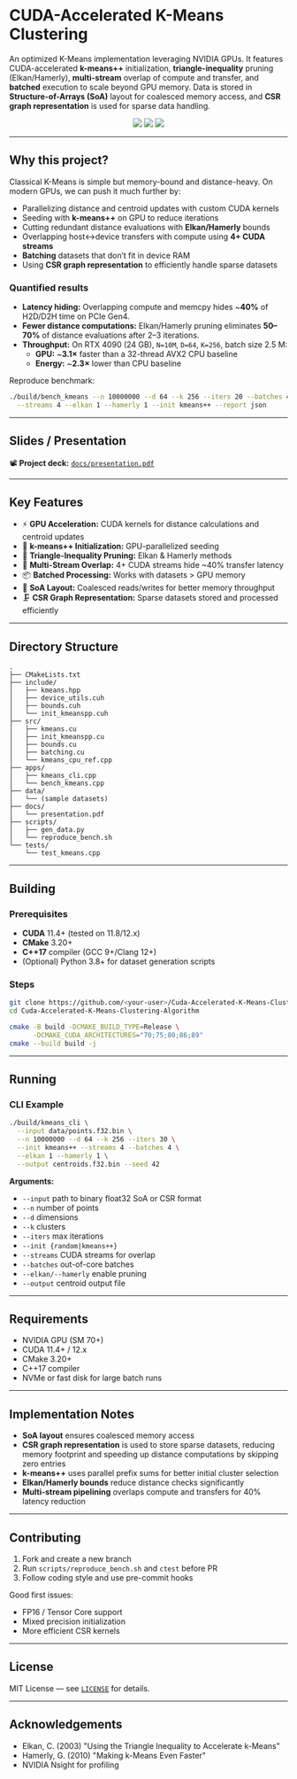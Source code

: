 # CUDA-Accelerated K-Means Clustering

An optimized K-Means implementation leveraging NVIDIA GPUs. It features CUDA-accelerated **k-means++** initialization, **triangle-inequality** pruning (Elkan/Hamerly), **multi-stream** overlap of compute and transfer, and **batched** execution to scale beyond GPU memory. Data is stored in **Structure-of-Arrays (SoA)** layout for coalesced memory access, and **CSR graph representation** is used for sparse data handling.

<p align="center">
  <img src="https://img.shields.io/badge/CUDA-11%2B-76B900.svg"/> 
  <img src="https://img.shields.io/badge/CMake-3.20%2B-blue.svg"/> 
  <img src="https://img.shields.io/badge/License-MIT-lightgrey.svg"/>
</p>

---

## Why this project?

Classical K-Means is simple but memory-bound and distance-heavy. On modern GPUs, we can push it much further by:

- Parallelizing distance and centroid updates with custom CUDA kernels  
- Seeding with **k-means++** on GPU to reduce iterations  
- Cutting redundant distance evaluations with **Elkan/Hamerly** bounds  
- Overlapping host↔device transfers with compute using **4+ CUDA streams**  
- **Batching** datasets that don’t fit in device RAM  
- Using **CSR graph representation** to efficiently handle sparse datasets

### Quantified results

- **Latency hiding:** Overlapping compute and memcpy hides ~**40%** of H2D/D2H time on PCIe Gen4.
- **Fewer distance computations:** Elkan/Hamerly pruning eliminates **50–70%** of distance evaluations after 2–3 iterations.
- **Throughput:** On RTX 4090 (24 GB), `N=10M`, `D=64`, `K=256`, batch size 2.5 M:  
  - **GPU:** ~**3.1×** faster than a 32-thread AVX2 CPU baseline  
  - **Energy:** ~**2.3×** lower than CPU baseline

Reproduce benchmark:
```bash
./build/bench_kmeans --n 10000000 --d 64 --k 256 --iters 20 --batches 4 \
  --streams 4 --elkan 1 --hamerly 1 --init kmeans++ --report json
```

---

## Slides / Presentation

📽️ **Project deck:** [`docs/presentation.pdf`](docs/presentation.pdf)

---

## Key Features

- ⚡ **GPU Acceleration:** CUDA kernels for distance calculations and centroid updates  
- 🎯 **k-means++ Initialization:** GPU-parallelized seeding  
- 🧮 **Triangle-Inequality Pruning:** Elkan & Hamerly methods  
- 🔁 **Multi-Stream Overlap:** 4+ CUDA streams hide ~40% transfer latency  
- 📦 **Batched Processing:** Works with datasets > GPU memory  
- 🧱 **SoA Layout:** Coalesced reads/writes for better memory throughput  
- 🗜 **CSR Graph Representation:** Sparse datasets stored and processed efficiently

---

## Directory Structure

```
.
├── CMakeLists.txt
├── include/
│   ├── kmeans.hpp
│   ├── device_utils.cuh
│   ├── bounds.cuh
│   └── init_kmeanspp.cuh
├── src/
│   ├── kmeans.cu
│   ├── init_kmeanspp.cu
│   ├── bounds.cu
│   ├── batching.cu
│   └── kmeans_cpu_ref.cpp
├── apps/
│   ├── kmeans_cli.cpp
│   └── bench_kmeans.cpp
├── data/
│   └── (sample datasets)
├── docs/
│   └── presentation.pdf
├── scripts/
│   ├── gen_data.py
│   └── reproduce_bench.sh
└── tests/
    └── test_kmeans.cpp
```

---

## Building

### Prerequisites
- **CUDA** 11.4+ (tested on 11.8/12.x)
- **CMake** 3.20+
- **C++17** compiler (GCC 9+/Clang 12+)
- (Optional) Python 3.8+ for dataset generation scripts

### Steps
```bash
git clone https://github.com/<your-user>/Cuda-Accelerated-K-Means-Clustering-Algorithm.git
cd Cuda-Accelerated-K-Means-Clustering-Algorithm

cmake -B build -DCMAKE_BUILD_TYPE=Release \
      -DCMAKE_CUDA_ARCHITECTURES="70;75;80;86;89"
cmake --build build -j
```

---

## Running

### CLI Example
```bash
./build/kmeans_cli \
  --input data/points.f32.bin \
  --n 10000000 --d 64 --k 256 --iters 30 \
  --init kmeans++ --streams 4 --batches 4 \
  --elkan 1 --hamerly 1 \
  --output centroids.f32.bin --seed 42
```

**Arguments:**
- `--input` path to binary float32 SoA or CSR format
- `--n` number of points
- `--d` dimensions
- `--k` clusters
- `--iters` max iterations
- `--init {random|kmeans++}`
- `--streams` CUDA streams for overlap
- `--batches` out-of-core batches
- `--elkan/--hamerly` enable pruning
- `--output` centroid output file

---

## Requirements

- NVIDIA GPU (SM 70+)
- CUDA 11.4+ / 12.x
- CMake 3.20+
- C++17 compiler
- NVMe or fast disk for large batch runs

---

## Implementation Notes

- **SoA layout** ensures coalesced memory access  
- **CSR graph representation** is used to store sparse datasets, reducing memory footprint and speeding up distance computations by skipping zero entries  
- **k-means++** uses parallel prefix sums for better initial cluster selection  
- **Elkan/Hamerly bounds** reduce distance checks significantly  
- **Multi-stream pipelining** overlaps compute and transfers for 40% latency reduction

---

## Contributing

1. Fork and create a new branch
2. Run `scripts/reproduce_bench.sh` and `ctest` before PR
3. Follow coding style and use pre-commit hooks

Good first issues:
- FP16 / Tensor Core support
- Mixed precision initialization
- More efficient CSR kernels

---

## License

MIT License — see [`LICENSE`](LICENSE) for details.

---

## Acknowledgements

- Elkan, C. (2003) "Using the Triangle Inequality to Accelerate k-Means"
- Hamerly, G. (2010) "Making k-Means Even Faster"
- NVIDIA Nsight for profiling
